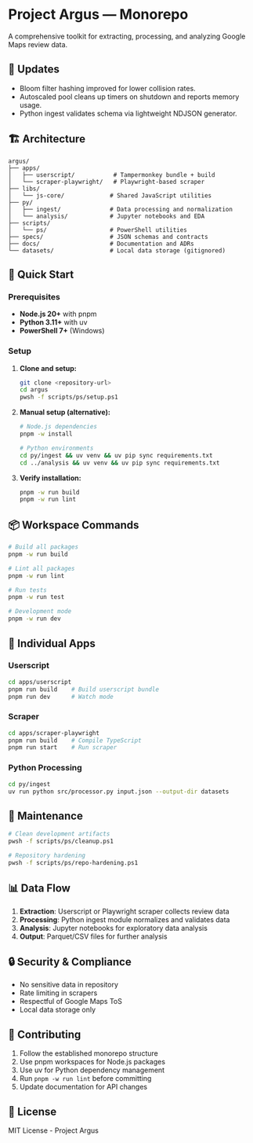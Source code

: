 # Project Argus — Monorepo

A comprehensive toolkit for extracting, processing, and analyzing Google Maps review data.

## 🔄 Updates

- Bloom filter hashing improved for lower collision rates.
- Autoscaled pool cleans up timers on shutdown and reports memory usage.
- Python ingest validates schema via lightweight NDJSON generator.

## 🏗️ Architecture

```text
argus/
├── apps/
│   ├── userscript/           # Tampermonkey bundle + build
│   └── scraper-playwright/   # Playwright-based scraper
├── libs/
│   └── js-core/             # Shared JavaScript utilities
├── py/
│   ├── ingest/              # Data processing and normalization
│   └── analysis/            # Jupyter notebooks and EDA
├── scripts/
│   └── ps/                  # PowerShell utilities
├── specs/                   # JSON schemas and contracts
├── docs/                    # Documentation and ADRs
└── datasets/                # Local data storage (gitignored)
```

## 🚀 Quick Start

### Prerequisites

- **Node.js 20+** with pnpm
- **Python 3.11+** with uv
- **PowerShell 7+** (Windows)

### Setup

1. **Clone and setup:**

   ```bash
   git clone <repository-url>
   cd argus
   pwsh -f scripts/ps/setup.ps1
   ```

2. **Manual setup (alternative):**

   ```bash
   # Node.js dependencies
   pnpm -w install

   # Python environments
   cd py/ingest && uv venv && uv pip sync requirements.txt
   cd ../analysis && uv venv && uv pip sync requirements.txt
   ```

3. **Verify installation:**

   ```bash
   pnpm -w run build
   pnpm -w run lint
   ```

## 📦 Workspace Commands

```bash
# Build all packages
pnpm -w run build

# Lint all packages
pnpm -w run lint

# Run tests
pnpm -w run test

# Development mode
pnpm -w run dev
```

## 🔧 Individual Apps

### Userscript

```bash
cd apps/userscript
pnpm run build    # Build userscript bundle
pnpm run dev      # Watch mode
```

### Scraper

```bash
cd apps/scraper-playwright
pnpm run build    # Compile TypeScript
pnpm run start    # Run scraper
```

### Python Processing

```bash
cd py/ingest
uv run python src/processor.py input.json --output-dir datasets
```

## 🧹 Maintenance

```bash
# Clean development artifacts
pwsh -f scripts/ps/cleanup.ps1

# Repository hardening
pwsh -f scripts/ps/repo-hardening.ps1
```

## 📊 Data Flow

1. **Extraction**: Userscript or Playwright scraper collects review data
2. **Processing**: Python ingest module normalizes and validates data
3. **Analysis**: Jupyter notebooks for exploratory data analysis
4. **Output**: Parquet/CSV files for further analysis

## 🔒 Security & Compliance

- No sensitive data in repository
- Rate limiting in scrapers
- Respectful of Google Maps ToS
- Local data storage only

## 🤝 Contributing

1. Follow the established monorepo structure
2. Use pnpm workspaces for Node.js packages
3. Use uv for Python dependency management
4. Run `pnpm -w run lint` before committing
5. Update documentation for API changes

## 📝 License

MIT License - Project Argus
